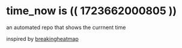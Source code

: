 # time_now is (( 1723662000805 ))

an automated repo that shows the currnent time

inspired by [breakingheatmap](https://github.com/breakingheatmap/breakingheatmap)